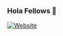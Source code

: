 ### Hola Fellows 👋


[![Website](https://lh3.googleusercontent.com/gbf4nw7A9TY8bOaGoWWNJCtAzv4HM0YQfLgLRHA5DOZr8P_j5bFeKgWBWxzEjLEvLc3-C2qncRDu4VG91_XeQhg=w16383)](https://www.mrjatin.engineer)

<!--
**itsjatin135s/itsjatin135s** is a ✨ _special_ ✨ repository because its `README.md` (this file) appears on your GitHub profile.

Here are some ideas to get you started:

- 🔭 I’m currently working on ...
- 🌱 I’m currently learning ...
- 👯 I’m looking to collaborate on ...
- 🤔 I’m looking for help with ...
- 💬 Ask me about ...
- 📫 How to reach me: ...
- 😄 Pronouns: ...
- ⚡ Fun fact: ...
-->
